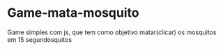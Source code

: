 # Game-mata-mosquito
 Game simples com js, que tem como objetivo matar(clicar) os mosquitos em 15 segundosquitos 
